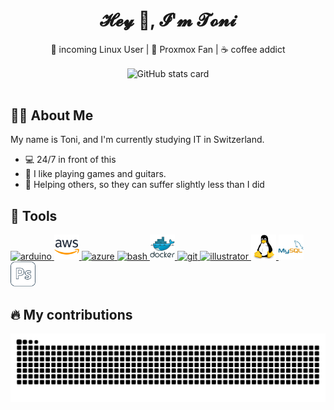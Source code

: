 <h1 align="center">𝓗𝓮𝔂 👋, 𝓘'𝓶 𝓣𝓸𝓷𝓲</h1>
<p align="center">🐧 incoming Linux User | 🧪 Proxmox Fan | ☕ coffee addict</p>

<div align="center">
    <picture>
        <source media="(prefers-color-scheme: light)" srcset="https://github-readme-stats-dun-eight-76.vercel.app/api?username=Kru-Antonio-Jon&hide_title=false&hide_rank=false&show_icons=true&include_all_commits=true&count_private=true&theme=default"/>
        <source media="(prefers-color-scheme: dark)" srcset="https://github-readme-stats-dun-eight-76.vercel.app/api?username=Kru-Antonio-Jon&hide_title=false&hide_rank=false&show_icons=true&include_all_commits=true&count_private=true&theme=github_dark"/>
        <img align="center" alt="GitHub stats card" src="https://github-readme-stats-dun-eight-76.vercel.app/api?username=Kru-Antonio-Jon&hide_title=false&hide_rank=false&show_icons=true&include_all_commits=true&count_private=true&theme=default" height="150">
    </picture>
</div>

<br>

## 👨‍💻 About Me

My name is Toni, and I'm currently studying IT in Switzerland.

- 💻 24/7 in front of this
- 🎲 I like playing games and guitars.
- 💬 Helping others, so they can suffer slightly less than I did

## 🧰 Tools

<p align="left"> 
  <a href="https://www.arduino.cc/" target="_blank" rel="noreferrer">
    <img src="https://cdn.worldvectorlogo.com/logos/arduino-1.svg" alt="arduino" width="40" height="40"/>
  </a>
  <a href="https://aws.amazon.com" target="_blank" rel="noreferrer">
    <img src="https://raw.githubusercontent.com/devicons/devicon/master/icons/amazonwebservices/amazonwebservices-original-wordmark.svg" alt="aws" width="40" height="40"/>
  </a>
  <a href="https://azure.microsoft.com/en-in/" target="_blank" rel="noreferrer">
    <img src="https://www.vectorlogo.zone/logos/microsoft_azure/microsoft_azure-icon.svg" alt="azure" width="40" height="40"/>
  </a>
  <a href="https://www.gnu.org/software/bash/" target="_blank" rel="noreferrer">
    <img src="https://www.vectorlogo.zone/logos/gnu_bash/gnu_bash-icon.svg" alt="bash" width="40" height="40"/>
  </a>
  <a href="https://www.docker.com/" target="_blank" rel="noreferrer">
    <img src="https://raw.githubusercontent.com/devicons/devicon/master/icons/docker/docker-original-wordmark.svg" alt="docker" width="40" height="40"/>
  </a>
  <a href="https://git-scm.com/" target="_blank" rel="noreferrer">
    <img src="https://www.vectorlogo.zone/logos/git-scm/git-scm-icon.svg" alt="git" width="40" height="40"/>
  </a>
  <a href="https://www.adobe.com/in/products/illustrator.html" target="_blank" rel="noreferrer">
    <img src="https://www.vectorlogo.zone/logos/adobe_illustrator/adobe_illustrator-icon.svg" alt="illustrator" width="40" height="40"/>
  </a>
  <a href="https://www.linux.org/" target="_blank" rel="noreferrer">
    <img src="https://raw.githubusercontent.com/devicons/devicon/master/icons/linux/linux-original.svg" alt="linux" width="40" height="40"/>
  </a>
  <a href="https://www.mysql.com/" target="_blank" rel="noreferrer">
    <img src="https://raw.githubusercontent.com/devicons/devicon/master/icons/mysql/mysql-original-wordmark.svg" alt="mysql" width="40" height="40"/>
  </a>
  <a href="https://www.photoshop.com/en" target="_blank" rel="noreferrer">
    <img src="https://raw.githubusercontent.com/devicons/devicon/master/icons/photoshop/photoshop-line.svg" alt="photoshop" width="40" height="40"/>
  </a>
</p>

## 🔥 My contributions

<div align="center">
    <picture>
        <source media="(prefers-color-scheme: light)" srcset="https://raw.githubusercontent.com/Kru-Antonio-Jon/Kru-Antonio-Jon/output/snake-light.svg" />
        <source media="(prefers-color-scheme: dark)" srcset="https://raw.githubusercontent.com/Kru-Antonio-Jon/Kru-Antonio-Jon/output/snake-dark.svg" />
        <img alt="GitHub contributions as snake animation" src="https://raw.githubusercontent.com/Kru-Antonio-Jon/Kru-Antonio-Jon/output/snake-light.svg" />
    </picture>
</div>
